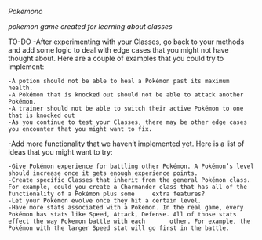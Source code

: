 *Pokemono*

_pokemon game created for learning about classes_

TO-DO
-After experimenting with your Classes, go back to your methods and add some logic to deal with edge cases that you might not have thought about. Here are a couple of examples that you could try to implement:
     
    -A potion should not be able to heal a Pokémon past its maximum health.
    -A Pokémon that is knocked out should not be able to attack another Pokémon.
    -A trainer should not be able to switch their active Pokémon to one that is knocked out
    -As you continue to test your Classes, there may be other edge cases you encounter that you might want to fix.

-Add more functionality that we haven’t implemented yet. Here is a list of ideas that you might want to try:

    -Give Pokémon experience for battling other Pokémon. A Pokémon’s level should increase once it gets enough experience points.
    -Create specific Classes that inherit from the general Pokémon class. For example, could you create a Charmander class that has all of the functionality of a Pokémon plus some     extra features? 
    -Let your Pokémon evolve once they hit a certain level.
    -Have more stats associated with a Pokémon. In the real game, every Pokémon has stats like Speed, Attack, Defense. All of those stats effect the way Pokemon battle with each       other. For example, the Pokémon with the larger Speed stat will go first in the battle.
